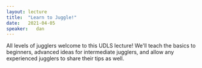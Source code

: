 ```yaml
---
layout: lecture
title:  "Learn to Juggle!"
date:   2021-04-05
speaker:   dan
---
```


All levels of jugglers welcome to this UDLS lecture! We'll teach the basics to
beginners, advanced ideas for intermediate jugglers, and allow any experienced
jugglers to share their tips as well.
